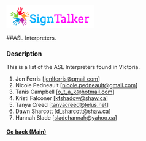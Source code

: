 ![Alt text](images/signtalkerlogo.png)

##ASL Interpreters.

### Description
This is a list of the ASL Interpreters found in Victoria.

1. Jen Ferris [jenlferris@gmail.com]
2. Nicole Pedneault [nicole.pedneault@gmail.com]
3. Tanis Campbell [o_t_a_k@hotmail.com]
4. Kristi Falconer [kfshadow@shaw.ca]
5. Tanya Creed [tanyacreed@telus.net]
6. Dawn Sharcott [d_sharcott@shaw.ca]
7. Hannah Slade [sladehannah@yahoo.ca]
  
#### [Go back (Main)](https://github.com/TaniaFerman/SignTalker)  